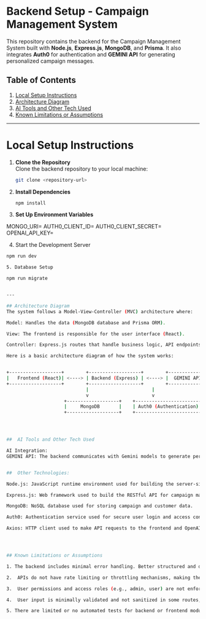 # Backend Setup - Campaign Management System

This repository contains the backend for the Campaign Management System built with **Node.js**, **Express.js**, **MongoDB**, and **Prisma**. It also integrates **Auth0** for authentication and **GEMINI API** for generating personalized campaign messages.

## Table of Contents

1. [Local Setup Instructions](#local-setup-instructions)
2. [Architecture Diagram](#architecture-diagram)
3. [AI Tools and Other Tech Used](#ai-tools-and-other-tech-used)
4. [Known Limitations or Assumptions](#known-limitations-or-assumptions)

---

# Local Setup Instructions

1. **Clone the Repository**  
   Clone the backend repository to your local machine:

   ```bash
   git clone <repository-url>

2. **Install Dependencies** 
    ```bash 
    npm install

2. **Set Up Environment Variables** 

MONGO_URI=<your-mongo-db-uri>
AUTH0_CLIENT_ID=<your-auth0-client-id>
AUTH0_CLIENT_SECRET=<your-auth0-client-secret>
OPENAI_API_KEY=<your-openai-api-key>

4. Start the Development Server
  ```bash 
npm run dev

5. Database Setup

npm run migrate


---

## Architecture Diagram
The system follows a Model-View-Controller (MVC) architecture where:

Model: Handles the data (MongoDB database and Prisma ORM).

View: The frontend is responsible for the user interface (React).

Controller: Express.js routes that handle business logic, API endpoints, and communication with external services like OpenAI.

Here is a basic architecture diagram of how the system works:


+-------------------+        +-------------------+        +-----------------+
|   Frontend (React)| <----> | Backend (Express) | <----> |  GEMINI API     |
+-------------------+        +-------------------+        +-----------------+
                               |                       |
                               v                       v
                       +-------------------+    +--------------------------+
                       |     MongoDB       |    | Auth0 (Authentication)   |
                       +-------------------+    +--------------------------+




##  AI Tools and Other Tech Used

AI Integration:
GEMINI API: The backend communicates with Gemini models to generate personalized campaign messages. This integration provides the AI-powered content for campaigns based on user input.


##  Other Technologies:

Node.js: JavaScript runtime environment used for building the server-side logic.

Express.js: Web framework used to build the RESTful API for campaign management.

MongoDB: NoSQL database used for storing campaign and customer data.

Auth0: Authentication service used for secure user login and access control.

Axios: HTTP client used to make API requests to the frontend and OpenAI.




## Known Limitations or Assumptions

1. The backend includes minimal error handling. Better structured and descriptive error messages (including HTTP status codes) should be implemented to improve debugging and user feedback.

2.  APIs do not have rate limiting or throttling mechanisms, making them vulnerable to abuse. Implement tools like `express-rate-limit` to prevent denial-of-service attacks or excessive usage.

3.  User permissions and access roles (e.g., admin, user) are not enforced. For production, implement RBAC to secure critical endpoints.

4.  User input is minimally validated and not sanitized in some routes, which can expose the system to security risks like NoSQL injection or XSS.

5. There are limited or no automated tests for backend or frontend modules. Adding testing using tools like Jest (for backend) and React Testing Library (for frontend) is essential for maintainability.





